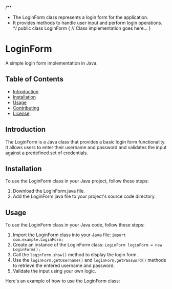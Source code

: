 /**
 * The LoginForm class represents a login form for the application.
 * It provides methods to handle user input and perform login operations.
 */
public class LoginForm {
    // Class implementation goes here...
}
# LoginForm

A simple login form implementation in Java.

## Table of Contents

- [Introduction](#introduction)
- [Installation](#installation)
- [Usage](#usage)
- [Contributing](#contributing)
- [License](#license)

## Introduction

The LoginForm is a Java class that provides a basic login form functionality. It allows users to enter their username and password and validates the input against a predefined set of credentials.

## Installation

To use the LoginForm class in your Java project, follow these steps:

1. Download the LoginForm.java file.
2. Add the LoginForm.java file to your project's source code directory.

## Usage

To use the LoginForm class in your Java code, follow these steps:

1. Import the LoginForm class into your Java file: `import com.example.LoginForm;`
2. Create an instance of the LoginForm class: `LoginForm loginForm = new LoginForm();`
3. Call the `loginForm.show()` method to display the login form.
4. Use the `loginForm.getUsername()` and `loginForm.getPassword()` methods to retrieve the entered username and password.
5. Validate the input using your own logic.

Here's an example of how to use the LoginForm class:

```java
